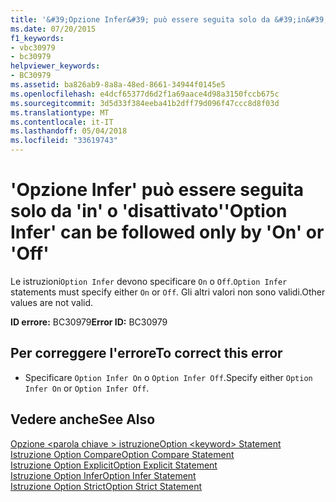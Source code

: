 ```yaml
---
title: '&#39;Opzione Infer&#39; può essere seguita solo da &#39;in&#39; o &#39;disattivato&#39;'
ms.date: 07/20/2015
f1_keywords:
- vbc30979
- bc30979
helpviewer_keywords:
- BC30979
ms.assetid: ba826ab9-8a8a-48ed-8661-34944f0145e5
ms.openlocfilehash: e4dcf65377d6d2f1a69aace4d98a3150fccb675c
ms.sourcegitcommit: 3d5d33f384eeba41b2dff79d096f47ccc8d8f03d
ms.translationtype: MT
ms.contentlocale: it-IT
ms.lasthandoff: 05/04/2018
ms.locfileid: "33619743"
---
```

# <a name="39option-infer39-can-be-followed-only-by-39on39-or-39off39"></a><span data-ttu-id="ee7c5-102">&#39;Opzione Infer&#39; può essere seguita solo da &#39;in&#39; o &#39;disattivato&#39;</span><span class="sxs-lookup"><span data-stu-id="ee7c5-102">&#39;Option Infer&#39; can be followed only by &#39;On&#39; or &#39;Off&#39;</span></span>
<span data-ttu-id="ee7c5-103">Le istruzioni`Option Infer` devono specificare `On` o `Off`.</span><span class="sxs-lookup"><span data-stu-id="ee7c5-103">`Option Infer` statements must specify either `On` or `Off`.</span></span> <span data-ttu-id="ee7c5-104">Gli altri valori non sono validi.</span><span class="sxs-lookup"><span data-stu-id="ee7c5-104">Other values are not valid.</span></span>  
  
 <span data-ttu-id="ee7c5-105">**ID errore:** BC30979</span><span class="sxs-lookup"><span data-stu-id="ee7c5-105">**Error ID:** BC30979</span></span>  
  
## <a name="to-correct-this-error"></a><span data-ttu-id="ee7c5-106">Per correggere l'errore</span><span class="sxs-lookup"><span data-stu-id="ee7c5-106">To correct this error</span></span>  
  
-   <span data-ttu-id="ee7c5-107">Specificare `Option Infer On` o `Option Infer Off`.</span><span class="sxs-lookup"><span data-stu-id="ee7c5-107">Specify either `Option Infer On` or `Option Infer Off`.</span></span>  
  
## <a name="see-also"></a><span data-ttu-id="ee7c5-108">Vedere anche</span><span class="sxs-lookup"><span data-stu-id="ee7c5-108">See Also</span></span>  
 [<span data-ttu-id="ee7c5-109">Opzione \<parola chiave > istruzione</span><span class="sxs-lookup"><span data-stu-id="ee7c5-109">Option \<keyword> Statement</span></span>](../../visual-basic/language-reference/statements/option-keyword-statement.md)  
 [<span data-ttu-id="ee7c5-110">Istruzione Option Compare</span><span class="sxs-lookup"><span data-stu-id="ee7c5-110">Option Compare Statement</span></span>](../../visual-basic/language-reference/statements/option-compare-statement.md)  
 [<span data-ttu-id="ee7c5-111">Istruzione Option Explicit</span><span class="sxs-lookup"><span data-stu-id="ee7c5-111">Option Explicit Statement</span></span>](../../visual-basic/language-reference/statements/option-explicit-statement.md)  
 [<span data-ttu-id="ee7c5-112">Istruzione Option Infer</span><span class="sxs-lookup"><span data-stu-id="ee7c5-112">Option Infer Statement</span></span>](../../visual-basic/language-reference/statements/option-infer-statement.md)  
 [<span data-ttu-id="ee7c5-113">Istruzione Option Strict</span><span class="sxs-lookup"><span data-stu-id="ee7c5-113">Option Strict Statement</span></span>](../../visual-basic/language-reference/statements/option-strict-statement.md)

